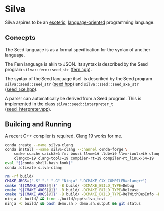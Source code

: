 # Silva

Silva aspires to be an [esoteric](https://en.wikipedia.org/wiki/Esoteric_programming_language),
[language-oriented](https://en.wikipedia.org/wiki/Language-oriented_programming) programming
language.


## Concepts

The Seed language is as a formal specification for the syntax of another language.

The Fern language is akin to JSON. Its syntax is described by the Seed program
`silva::fern::seed_str` ([fern.hpp](cpp/zoo/fern/fern.hpp)).

The syntax of the Seed language itself is described by the Seed program
`silva::seed::seed_str` ([seed.hpp](cpp/syntax/seed.hpp)) and
`silva::seed::seed_axe_str` ([seed_axe.hpp](cpp/syntax/seed_axe.hpp)).

A parser can automatically be derived from a Seed program.
This is implemented in the class
`silva::seed::interpreter_t` ([seed_interpreter.hpp](cpp/syntax/seed_interpreter.hpp)).


## Building and Running

A recent C++ compiler is required. Clang 19 works for me.

```bash
conda create --name silva-clang
conda install --name silva-clang --channel conda-forge \
    cmake ccache catch2=3 fmt boost llvm=19 lldb=19 llvm-tools=19 clang=19 \
    clangxx=19 clang-tools=19 compiler-rt=19 compiler-rt_linux-64=19
eval "$(conda shell.bash hook)"
conda activate silva-clang

rm -rf build/
CMAKE_ARGS=("-S" "." "-G" "Ninja" "-DCMAKE_CXX_COMPILER=clang++")
cmake "${CMAKE_ARGS[@]}" -B build/ -DCMAKE_BUILD_TYPE=Debug
cmake "${CMAKE_ARGS[@]}" -B build/ -DCMAKE_BUILD_TYPE=Release
cmake "${CMAKE_ARGS[@]}" -B build/ -DCMAKE_BUILD_TYPE=RelWithDebInfo -DUSE_TRACY=On
ninja -C build/ && time ./build/cpp/silva_test
ninja -C build/ && bash demo.sh > demo.sh.output && git status
```
